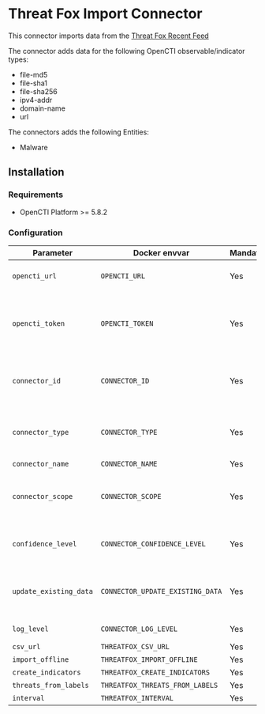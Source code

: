 # Threat Fox Import Connector

<!--
General description of the connector
* What it does
* How it works
* Special requirements
* Use case description
* ...
-->

This connector imports data from the [Threat Fox Recent Feed](https://threatfox.abuse.ch/)

The connector adds data for the following OpenCTI observable/indicator types:
* file-md5
* file-sha1
* file-sha256
* ipv4-addr
* domain-name
* url

The connectors adds the following Entities:
* Malware
## Installation

### Requirements

- OpenCTI Platform >= 5.8.2

### Configuration

| Parameter              | Docker envvar        | Mandatory    | Description                                                                 |
|------------------------|----------------------| ------------ |-----------------------------------------------------------------------------|
| `opencti_url`          | `OPENCTI_URL`        | Yes          | The URL of the OpenCTI platform.                                            |
| `opencti_token`        | `OPENCTI_TOKEN`      | Yes          | The default admin token configured in the OpenCTI platform parameters file. |
| `connector_id`         | `CONNECTOR_ID`       | Yes          | A valid arbitrary `UUIDv4` that must be unique for this connector.          |
| `connector_type`       | `CONNECTOR_TYPE`     | Yes          | Must be `EXTERNAL_IMPORT` (this is the connector type).                     |
| `connector_name`       | `CONNECTOR_NAME`     | Yes          | Option `ZeroFox`                                                            |
| `connector_scope`      | `CONNECTOR_SCOPE`    | Yes          | Supported scope: Template Scope (MIME Type or Stix Object)                  |
| `confidence_level`     | `CONNECTOR_CONFIDENCE_LEVEL`   | Yes          | Set the confidence level for this data                                      |
| `update_existing_data` | `CONNECTOR_UPDATE_EXISTING_DATA`   | Yes          | Update data alrerady in the platform based on the Threat Fox data pull      |
| `log_level`            | `CONNECTOR_LOG_LEVEL`   | Yes          | Log output for the connector                                                
| `csv_url`             | `THREATFOX_CSV_URL`   | Yes          | |
| `import_offline`             | `THREATFOX_IMPORT_OFFLINE`   | Yes          |                                                                             |
| `create_indicators`             | `THREATFOX_CREATE_INDICATORS`   | Yes          |                                                                             |
| `threats_from_labels`             | `THREATFOX_THREATS_FROM_LABELS`   | Yes          |                                                                             | 
| `interval`             | `THREATFOX_INTERVAL`   | Yes          |                                                                             |

